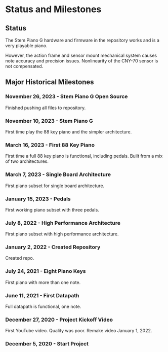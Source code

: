 # Status and Milestones

## Status

The Stem Piano G hardware and firmware in the repository works and is a very playable piano.

However, the action frame and sensor mount mechanical system causes note accuracy and precision issues. Nonlinearity of the CNY-70 sensor is not compensated.

## Major Historical Milestones

### November 26, 2023 - Stem Piano G Open Source

Finished pushing all files to repository.

### November 10, 2023 - Stem Piano G

First time play the 88 key piano and the simpler architecture.

### March 16, 2023 - First 88 Key Piano

First time a full 88 key piano is functional, including pedals. Built from a mix of two architectures.

### March 7, 2023 - Single Board Architecture

First piano subset for single board architecture.

### January 15, 2023 - Pedals

First working piano subset with three pedals.

### July 8, 2022 - High Performance Architecture

First piano subset with high performance architecture.

### January 2, 2022 - Created Repository

Created repo.

### July 24, 2021 - Eight Piano Keys

First piano with more than one note.

### June 11, 2021 - First Datapath

Full datapath is functional, one note.

### December 27, 2020 - Project Kickoff Video

First YouTube video. Quality was poor. Remake video January 1, 2022.

### December 5, 2020 - Start Project